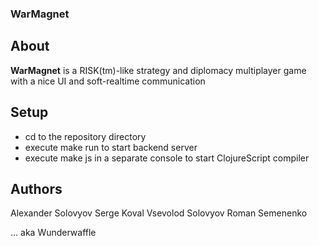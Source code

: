 ### WarMagnet

## About

**WarMagnet** is a RISK(tm)-like strategy and diplomacy multiplayer game with a nice UI and soft-realtime communication

## Setup

- cd to the repository directory
- execute make run to start backend server
- execute make js in a separate console to start ClojureScript compiler


## Authors

Alexander Solovyov
Serge Koval
Vsevolod Solovyov
Roman Semenenko

... aka Wunderwaffle
